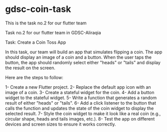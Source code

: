 # gdsc-coin-task
This is the task no.2 for our flutter team

Task no.2 for our flutter team in GDSC-Aliraqia

Task: Create a Coin Toss App

In this task, our team will build an app that simulates flipping a coin. The app should display an image of a coin and a button. When the user taps the button, the app should randomly select either "heads" or "tails" and display the result on the screen.

Here are the steps to follow:

1- Create a new Flutter project. 2- Replace the default app icon with an image of a coin. 3- Create a stateful widget for the coin. 4- Add a button widget to the stateful widget. 5- Write a function that generates a random result of either "heads" or "tails". 6- Add a click listener to the button that calls the function and updates the state of the coin widget to display the selected result. 7- Style the coin widget to make it look like a real coin (e.g., circular shape, heads and tails images, etc.). 8- Test the app on different devices and screen sizes to ensure it works correctly.
